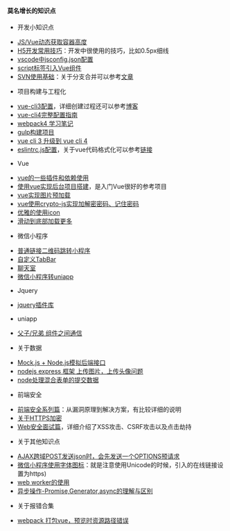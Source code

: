 
#### 莫名增长的知识点
- 开发小知识点
 + [JS/Vue动态获取容器高度](https://blog.csdn.net/jeremyjone/article/details/98958323)
 + [H5开发常用技巧](https://www.rongsoft.com/article/2020/02/201025371506/)：开发中很使用的技巧，比如0.5px细线
 + [vscode中jsconfig.json配置](https://segmentfault.com/a/1190000018013282?utm_source=tag-newest#item-1)
 + [script标签引入Vue组件](https://www.cnblogs.com/xingxingclassroom/p/9140115.html)
 + [SVN使用基础](https://blog.csdn.net/mr_wangning/article/details/93192456)：关于分支合并可以参考[文章](https://www.cnblogs.com/hess/p/11949902.html)

- 项目构建与工程化
 + [vue-cli3配置](https://blog.csdn.net/qq_41042845/article/details/93611081)，详细创建过程还可以参考[博客](https://blog.csdn.net/alice_124/article/details/81082230)
 + [vue-cli4完整配置指南](https://ld246.com/article/1584265563174#--%E5%AE%8C%E6%95%B4%E9%85%8D%E7%BD%AE)
 + [webpack4 学习笔记](https://www.cnblogs.com/jasonwang2y60/p/9878583.html)
 + [gulp构建项目](https://blog.csdn.net/guang_s/article/details/84664769)
 + [vue cli 3 升级到 vue cli 4 ](https://blog.csdn.net/qq_39953537/article/details/102759821?depth_1-utm_source=distribute.pc_relevant.none-task-blog-BlogCommendFromBaidu-1&utm_source=distribute.pc_relevant.none-task-blog-BlogCommendFromBaidu-1)
 + [eslintrc.js配置](https://www.jb51.net/article/153167.htm)，关于vue代码格式化可以参考[链接](https://www.jianshu.com/p/f15b67c94c78)

- Vue
 + [vue的一些插件和依赖使用](https://blog.csdn.net/cyx1874/article/details/86610964) 
 + [使用vue实现后台项目搭建](https://juejin.cn/post/6844903478880370701)，是入门Vue很好的参考项目
 + [vue实现图片预加载](https://www.cnblogs.com/nangxi/p/11545593.html)
 + [vue使用crypto-js实现加解密密码、记住密码](https://www.cnblogs.com/xiaolucky/p/11165179.html)
 + [优雅的使用icon](https://juejin.cn/post/6844903517564436493)
 + [滑动到底部加载更多](https://www.yzlfxy.com/jiaocheng/JavaScript/337471.html)

- 微信小程序
 + [普通链接二维码跳转小程序](https://www.jianshu.com/p/5ed838ac1fce)
 + [自定义TabBar](https://blog.csdn.net/qq_29729735/article/details/78933721)
 + [聊天室](https://www.cnblogs.com/xiaoyan2017/p/10336556.html)
 + [微信小程序转uniapp](https://ask.dcloud.net.cn/article/35786)

- Jquery 
 + [jquery插件库](https://www.jq22.com/)

- uniapp
 + [父子/兄弟 组件之间通信](https://www.cnblogs.com/cdj61/p/12895020.html)

- 关于数据
 + [ Mock.js + Node.js模拟后端接口](https://cloud.tencent.com/developer/article/1351850)
 + [nodejs express 框架 上传图片，上传头像问题](https://blog.csdn.net/D321xiaoding/article/details/83659132)
 + [node处理混合表单的提交数据](https://www.jianshu.com/p/459621b0812e)

- 前端安全
 + [前端安全系列篇](https://www.cnblogs.com/lr393993507/p/9834856.html)：从漏洞原理到解决方案，有比较详细的说明
 + [关于HTTPS加密](https://segmentfault.com/a/1190000012196642)
 + [Web安全面试篇](https://juejin.cn/post/6844903842635579405#heading-7)，详细介绍了XSS攻击、CSRF攻击以及点击劫持

- 关于其他知识点
 + [AJAX跨域POST发送json时，会先发送一个OPTIONS预请求](https://www.cnblogs.com/lyls/p/7483786.html)
 + [微信小程序使用字体图标](https://www.cnblogs.com/jiangtengteng/p/10524384.html)：就是注意使用Unicode的时候，引入的在线链接设置为https)
 + [web worker的使用](http://www.ruanyifeng.com/blog/2018/07/web-worker.html)
 + [异步操作-Promise,Generator,async的理解与区别](https://blog.csdn.net/HZ_xhs/article/details/100853043)

- 关于报错合集
 + [webpack 打包vue，预览时资源路径错误](https://www.cnblogs.com/yuanyiming/p/10718555.html)
